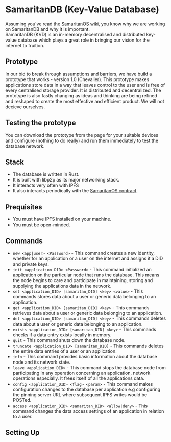 # SamaritanDB (Key-Value Database)

Assuming you've read the [SamaritanOS wiki](https://algorealm.gitbook.io/samaritanos-a-d-system-for-digital-identity), you know why we are working on SamaritanDB and why it is important. 
<br>
SamaritanDB (KVD) is an in-memory decentralised and distributed key-value database which plays a great role in bringing our vision for the internet to fruition.
<br>
## Prototype
In our bid to break through assumptions and barriers, we have build a prototype that works - version 1.0 (Chevalier). This prototype makes applications store data in a way that leaves control to the user and is free of every centralised storage provider. It is distributed and decentralized. The prototype is also fastly changing as ideas and thinking are being refined and reshaped to create the most effective and efficient product. We will not decieve ourselves.
<br>
## Testing the prototype
You can download the prototype from the page for your suitable devices and configure (nothing to do really) and run them immediately to test the database network.
## Stack
- The database is written in Rust.
- It is built with libp2p as its major networking stack.
- It interacts very often with IPFS
- It also interacts periodically with the [SamaritanOS contract](https://github.com/algorealmInc/samaritanos-contract).
## Prequisites
- You must have IPFS installed on your machine.
- You must be open-minded.
## Commands 
- `new <app|user> <Password>` - This command creates a new identity, whether for an application or a user on the internet and assigns it a DID and private keys.
- `init <application_DID> <Password>` - This command initialized an application on the particular node that runs the database. This means the node begins to care and participate in maintaining, storing and supplying the applications data in the network.
- `set <application_DID> [samaritan_DID] <key> <value>` - This commands stores data about a user or generic data belonging to an application.
- `get <application_DID> [samaritan_DID] <key>` - This commands retrieves data about a user or generic data belonging to an application.
- `del <application_DID> [samaritan_DID] <key>` - This commands deletes data about a user or generic data belonging to an application.
- `exists <application_DID> [samaritan_DID] <key>` - This commands checks if a data entry exists locally in memory.
- `quit` - This command shuts down the database node.
- `truncate <application_DID> [samaritan_DID]` - This commands deletes the entire data entries of a user or an application.
- `info` - This command provides basic information about the database node and its network state.
- `leave <application_DID>` - This command stops the database node from participating in any operation concerning an application, network operations especially. It frees itself of all the applications data.
- `config <application_DID> <flag> <param>` - This command makes configuration changes to the database per application e.g configuring the pinning server URL where subsequent IPFS writes would be POSTed.
- `access <application_DID> <samaritan_DID> <allow|deny>` - This command changes the data access settings of an application in relation to a user.

## Setting Up



